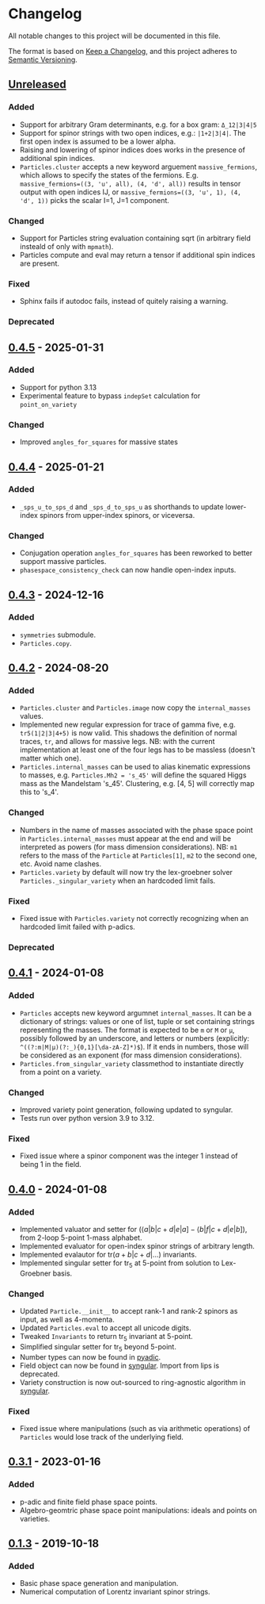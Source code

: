 # Changelog

All notable changes to this project will be documented in this file.

The format is based on [Keep a Changelog](https://keepachangelog.com/en/1.0.0/),
and this project adheres to [Semantic Versioning](https://semver.org/spec/v2.0.0.html).


## [Unreleased]

### Added

- Support for arbitrary Gram determinants, e.g. for a box gram: `Δ_12|3|4|5`
- Support for spinor strings with two open indices, e.g.: `|1+2|3|4|`. The first open index is assumed to be a lower alpha.
- Raising and lowering of spinor indices does works in the presence of additional spin indices.
- `Particles.cluster` accepts a new keyword arguement `massive_fermions`, which allows to specify the states of the fermions. E.g. `massive_fermions=((3, 'u', all), (4, 'd', all))` results in tensor output with open indices IJ, or `massive_fermions=((3, 'u', 1), (4, 'd', 1))` picks the scalar I=1, J=1 component.

### Changed

- Support for Particles string evaluation containing sqrt (in arbitrary field insteald of only with `mpmath`).
- Particles compute and eval may return a tensor if additional spin indices are present.

### Fixed

- Sphinx fails if autodoc fails, instead of quitely raising a warning.

### Deprecated


## [0.4.5] - 2025-01-31

### Added

- Support for python 3.13
- Experimental feature to bypass `indepSet` calculation for `point_on_variety`

### Changed

- Improved `angles_for_squares` for massive states


## [0.4.4] - 2025-01-21

### Added

- `_sps_u_to_sps_d` and `_sps_d_to_sps_u` as shorthands to update lower-index spinors from upper-index spinors, or viceversa.

### Changed

- Conjugation operation `angles_for_squares` has been reworked to better support massive particles.
- `phasespace_consistency_check` can now handle open-index inputs.


## [0.4.3] - 2024-12-16

### Added

- `symmetries` submodule.
- `Particles.copy`.


## [0.4.2] - 2024-08-20

### Added

- `Particles.cluster` and `Particles.image` now copy the `internal_masses` values.
- Implemented new regular expression for trace of gamma five, e.g. `tr5(1|2|3|4+5)` is now valid. This shadows the definition of normal traces, `tr`, and allows for massive legs. NB: with the current implementation at least one of the four legs has to be massless (doesn't matter which one).
- `Particles.internal_masses` can be used to alias kinematic expressions to masses, e.g. `Particles.Mh2 = 's_45'` will define the squared Higgs mass as the Mandelstam 's_45'. Clustering, e.g. [4, 5] will correctly map this to 's_4'.

### Changed

- Numbers in the name of masses associated with the phase space point in `Particles.internal_masses` must appear at the end and will be interpreted as powers (for mass dimension considerations). NB: `m1` refers to the mass of the `Particle` at `Particles[1]`, `m2` to the second one, etc. Avoid name clashes.
- `Particles.variety` by default will now try the lex-groebner solver `Particles._singular_variety` when an hardcoded limit fails.

### Fixed

- Fixed issue with `Particles.variety` not correctly recognizing when an hardcoded limit failed with p-adics.

### Deprecated


## [0.4.1] - 2024-01-08

### Added

- `Particles` accepts new keyword argumnet `internal_masses`. It can be a dictionary of strings: values or one of list, tuple or set containing strings representing the masses. The format is expected to be `m` or `M` or `μ`, possibly followed by an underscore, and letters or numbers (explicitly: `^((?:m|M|μ)(?:_){0,1}[\da-zA-Z]*)$`). If it ends in numbers, those will be considered as an exponent (for mass dimension considerations).
- `Particles.from_singular_variety` classmethod to instantiate directly from a point on a variety.

### Changed

- Improved variety point generation, following updated to syngular.
- Tests run over python version 3.9 to 3.12.

### Fixed

- Fixed issue where a spinor component was the integer 1 instead of being 1 in the field.


## [0.4.0] - 2024-01-08

### Added

- Implemented valuator and setter for $(⟨a|b|c+d|e|a]-⟨b|f|c+d|e|b])$, from 2-loop 5-point 1-mass alphabet.
- Implemented evaluator for open-index spinor strings of arbitrary length.
- Implemented evalautor for $\text{tr}(a+b|c+d|\dots)$ invariants.
- Implemented singular setter for $\text{tr}_5$ at 5-point from solution to Lex-Groebner basis.

### Changed

- Updated `Particle.__init__` to accept rank-1 and rank-2 spinors as input, as well as 4-momenta.
- Updated `Particles.eval` to accept all unicode digits.
- Tweaked `Invariants` to return $\text{tr}_5$ invariant at 5-point.
- Simplified singular setter for $\text{tr}_5$ beyond 5-point.
- Number types can now be found in [pyadic](https://github.com/GDeLaurentis/pyadic).
- Field object can now be found in [syngular](https://github.com/GDeLaurentis/syngular). Import from lips is deprecated.
- Variety construction is now out-sourced to ring-agnostic algorithm in [syngular](https://github.com/GDeLaurentis/syngular).

### Fixed

- Fixed issue where manipulations (such as via arithmetic operations) of `Particles` would lose track of the underlying field.


## [0.3.1] - 2023-01-16

### Added

- p-adic and finite field phase space points.
- Algebro-geomtric phase space point manipulations: ideals and points on varieties.


## [0.1.3] - 2019-10-18

### Added

- Basic phase space generation and manipulation.
- Numerical computation of Lorentz invariant spinor strings.


[unreleased]: https://github.com/GDeLaurentis/lips/compare/v0.4.5...HEAD
[0.4.5]: https://github.com/GDeLaurentis/lips/compare/v0.4.4...v0.4.5
[0.4.4]: https://github.com/GDeLaurentis/lips/compare/v0.4.3...v0.4.4
[0.4.3]: https://github.com/GDeLaurentis/lips/compare/v0.4.2...v0.4.3
[0.4.2]: https://github.com/GDeLaurentis/lips/compare/v0.4.1...v0.4.2
[0.4.1]: https://github.com/GDeLaurentis/lips/compare/v0.4.0...v0.4.1
[0.4.0]: https://github.com/GDeLaurentis/lips/compare/v0.3.1...v0.4.0
[0.3.1]: https://github.com/GDeLaurentis/lips/compare/v0.1.3...v0.3.1
[0.1.3]: https://github.com/GDeLaurentis/lips/releases/tag/v0.1.3
